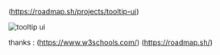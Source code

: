(https://roadmap.sh/projects/tooltip-ui)

![tooltip ui](https://github.com/user-attachments/assets/bbad87a8-d7dc-4a9c-916e-7bf9f5298ccd)

thanks : 
(https://www.w3schools.com/)
(https://roadmap.sh/)

